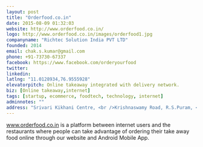 ```yaml
---
layout: post
title: "Orderfood.co.in"
date: 2015-08-09 01:32:03
website: http://www.orderfood.co.in/
logo: http://www.orderfood.co.in/images/orderfood1.jpg
companyname: "Richtec Solution India PVT LTD"
founded: 2014
email: chak.s.kumar@gmail.com
phone: +91-73730-67337
facebook: https://www.facebook.com/orderyourfood
twitter: 
linkedin: 
latlng: "11.0128934,76.9555928"
elevatorpitch: Online takeaway integrated with delivery network.
biz: [Online takeaway,internet]
tags: [startup, ecommerce, foodtech, technology, internet]
adminnotes: ""
address: "Srivari Kikhani Centre, <br />Krishnaswamy Road, R.S.Puram, <br />Coimbatore - 641002"
---
```

www.orderfood.co.in is a platform between internet users and the restaurants where people can take advantage of ordering their take away food online through our website and Android Mobile App. 
